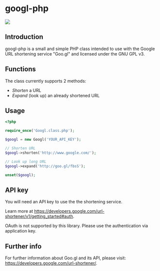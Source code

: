 googl-php
=========

<a href="http://travis-ci.org/sebi/googl-php"><img src="https://api.travis-ci.org/sebi/googl-php.png"/></a>

Introduction
------------
googl-php is a small and simple PHP class intended to use with the Google URL shortening service "Goo.gl" and licensed under the GNU GPL v3.

Functions
---------
The class currently supports 2 methods:
  * *Shorten* a URL
  * *Expand* (look up) an already shortened URL

Usage
-----
```php
<?php 

require_once('Googl.class.php');

$googl = new Googl('YOUR_API_KEY');

// Shorten URL
$googl->shorten('http://www.google.com/');

// Look up long URL
$googl->expand('http://goo.gl/fbsS');

unset($googl);
```

API key
-------
You will need an API key to use the the shortening service.

Learn more at https://developers.google.com/url-shortener/v1/getting_started#auth.

OAuth is not supported by this library. Please use the authentication via application key.

Further info
------------
For further information about Goo.gl and its API, please visit: https://developers.google.com/url-shortener/.
